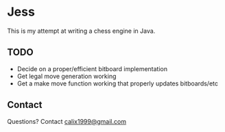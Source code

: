 # Jess
This is my attempt at writing a chess engine in Java.

## TODO
- Decide on a proper/efficient bitboard implementation
- Get legal move generation working
- Get a make move function working that properly updates bitboards/etc

## Contact
Questions? Contact calix1999@gmail.com